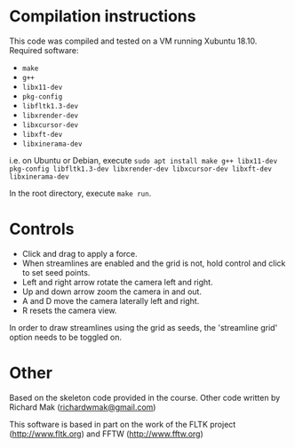 # Compilation instructions

This code was compiled and tested on a VM running Xubuntu 18.10. Required software:

* `make`
* `g++`
* `libx11-dev`
* `pkg-config`
* `libfltk1.3-dev`
* `libxrender-dev`
* `libxcursor-dev`
* `libxft-dev`
* `libxinerama-dev`

i.e. on Ubuntu or Debian, execute `sudo apt install make g++ libx11-dev pkg-config libfltk1.3-dev libxrender-dev libxcursor-dev libxft-dev libxinerama-dev`

In the root directory, execute `make run`.

# Controls

* Click and drag to apply a force.
* When streamlines are enabled and the grid is not, hold control and click to set seed points.
* Left and right arrow rotate the camera left and right.
* Up and down arrow zoom the camera in and out.
* A and D move the camera laterally left and right.
* R resets the camera view.

In order to draw streamlines using the grid as seeds, the 'streamline grid' option needs to be toggled on. 

# Other

Based on the skeleton code provided in the course. Other code written by Richard Mak (richardwmak@gmail.com)

This software is based in part on the work of the FLTK project (http://www.fltk.org) and FFTW (http://www.fftw.org)
